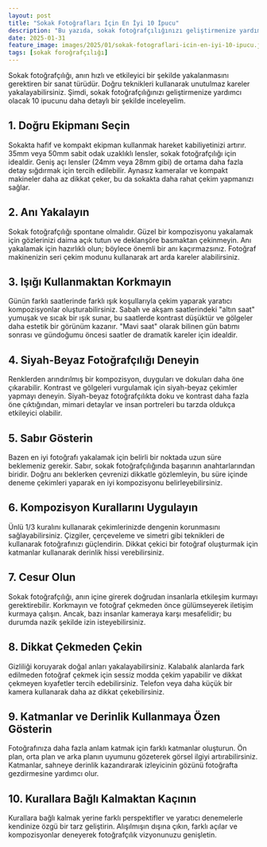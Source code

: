 ```yaml
---
layout: post
title: "Sokak Fotoğrafları İçin En İyi 10 İpucu"
description: "Bu yazıda, sokak fotoğrafçılığınızı geliştirmenize yardımcı olacak 10 ipucunu paylaşıyoruz."
date: 2025-01-31
feature_image: images/2025/01/sokak-fotograflari-icin-en-iyi-10-ipucu.jpg
tags: [sokak foroğrafçılığı]
---
```


Sokak fotoğrafçılığı, anın hızlı ve etkileyici bir şekilde yakalanmasını gerektiren bir sanat türüdür. Doğru teknikleri kullanarak unutulmaz kareler yakalayabilirsiniz. Şimdi, sokak fotoğrafçılığınızı geliştirmenize yardımcı olacak 10 ipucunu daha detaylı bir şekilde inceleyelim.

<!--more-->

## 1. Doğru Ekipmanı Seçin

Sokakta hafif ve kompakt ekipman kullanmak hareket kabiliyetinizi artırır. 35mm veya 50mm sabit odak uzaklıklı lensler, sokak fotoğrafçılığı için idealdir. Geniş açı lensler (24mm veya 28mm gibi) de ortama daha fazla detay sığdırmak için tercih edilebilir. Aynasız kameralar ve kompakt makineler daha az dikkat çeker, bu da sokakta daha rahat çekim yapmanızı sağlar.

## 2. Anı Yakalayın

Sokak fotoğrafçılığı spontane olmalıdır. Güzel bir kompozisyonu yakalamak için gözlerinizi daima açık tutun ve deklanşöre basmaktan çekinmeyin. Anı yakalamak için hazırlıklı olun; böylece önemli bir anı kaçırmazsınız. Fotoğraf makinenizin seri çekim modunu kullanarak art arda kareler alabilirsiniz.

## 3. Işığı Kullanmaktan Korkmayın

Günün farklı saatlerinde farklı ışık koşullarıyla çekim yaparak yaratıcı kompozisyonlar oluşturabilirsiniz. Sabah ve akşam saatlerindeki "altın saat" yumuşak ve sıcak bir ışık sunar, bu saatlerde kontrast düşüktür ve gölgeler daha estetik bir görünüm kazanır. "Mavi saat" olarak bilinen gün batımı sonrası ve gündoğumu öncesi saatler de dramatik kareler için idealdir.

## 4. Siyah-Beyaz Fotoğrafçılığı Deneyin

Renklerden arındırılmış bir kompozisyon, duyguları ve dokuları daha öne çıkarabilir. Kontrast ve gölgeleri vurgulamak için siyah-beyaz çekimler yapmayı deneyin. Siyah-beyaz fotoğrafçılıkta doku ve kontrast daha fazla öne çıktığından, mimari detaylar ve insan portreleri bu tarzda oldukça etkileyici olabilir.

## 5. Sabır Gösterin

Bazen en iyi fotoğrafı yakalamak için belirli bir noktada uzun süre beklemeniz gerekir. Sabır, sokak fotoğrafçılığında başarının anahtarlarından biridir. Doğru anı beklerken çevrenizi dikkatle gözlemleyin, bu süre içinde deneme çekimleri yaparak en iyi kompozisyonu belirleyebilirsiniz.

## 6. Kompozisyon Kurallarını Uygulayın

Ünlü 1/3 kuralını kullanarak çekimlerinizde dengenin korunmasını sağlayabilirsiniz. Çizgiler, çerçeveleme ve simetri gibi teknikleri de kullanarak fotoğrafınızı güçlendirin. Dikkat çekici bir fotoğraf oluşturmak için katmanlar kullanarak derinlik hissi verebilirsiniz.

## 7. Cesur Olun

Sokak fotoğrafçılığı, anın içine girerek doğrudan insanlarla etkileşim kurmayı gerektirebilir. Korkmayın ve fotoğraf çekmeden önce gülümseyerek iletişim kurmaya çalışın. Ancak, bazı insanlar kameraya karşı mesafelidir; bu durumda nazik şekilde izin isteyebilirsiniz.

## 8. Dikkat Çekmeden Çekin

Gizliliği koruyarak doğal anları yakalayabilirsiniz. Kalabalık alanlarda fark edilmeden fotoğraf çekmek için sessiz modda çekim yapabilir ve dikkat çekmeyen kıyafetler tercih edebilirsiniz. Telefon veya daha küçük bir kamera kullanarak daha az dikkat çekebilirsiniz.

## 9. Katmanlar ve Derinlik Kullanmaya Özen Gösterin

Fotoğrafınıza daha fazla anlam katmak için farklı katmanlar oluşturun. Ön plan, orta plan ve arka planın uyumunu gözeterek görsel ilgiyi artırabilirsiniz. Katmanlar, sahneye derinlik kazandırarak izleyicinin gözünü fotoğrafta gezdirmesine yardımcı olur.

## 10. Kurallara Bağlı Kalmaktan Kaçının

Kurallara bağlı kalmak yerine farklı perspektifler ve yaratıcı denemelerle kendinize özgü bir tarz geliştirin. Alışılmışın dışına çıkın, farklı açılar ve kompozisyonlar deneyerek fotoğrafçılık vizyonunuzu genişletin.
